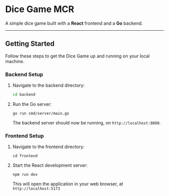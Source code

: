 # Dice Game MCR

A simple dice game built with a **React** frontend and a **Go** backend.

---

## Getting Started

Follow these steps to get the Dice Game up and running on your local machine.

### Backend Setup

1.  Navigate to the backend directory:
    ```bash
    cd backend
    ```
2.  Run the Go server:
    ```
    go run cmd/server/main.go
    ```
    The backend server should now be running, on `http://localhost:8080`.

### Frontend Setup

1.  Navigate to the frontend directory:
    ```
    cd frontend
    ```
2.  Start the React development server:
    ```
    npm run dev
    ```
    This will open the application in your web browser, at `http://localhost:5173`
